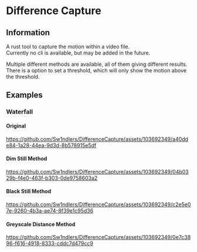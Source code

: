 # Difference Capture

## Information

A rust tool to capture the motion within a video file.  
Currently no cli is available, but may be added in the future.

Multiple different methods are available, all of them giving different results.  
There is a option to set a threshold, which will only show the motion above the threshold.

## Examples

### Waterfall

#### Original
https://github.com/Sw1ndlers/DifferenceCapture/assets/103692349/a40dde84-1a28-44ea-9d3d-8b578915e5df

#### Dim Still Method
https://github.com/Sw1ndlers/DifferenceCapture/assets/103692349/04b0329b-f4e0-463f-b303-0de9758603a2

#### Black Still Method
https://github.com/Sw1ndlers/DifferenceCapture/assets/103692349/c2e5e07e-9260-4b3a-ae74-8f39e1c95d36

#### Greyscale Distance Method
https://github.com/Sw1ndlers/DifferenceCapture/assets/103692349/0e7c3896-f616-4918-8333-cddc7d479cc9


